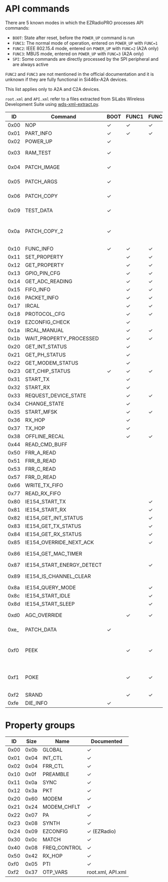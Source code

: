 # API commands

There are 5 known modes in which the EZRadioPRO processes API commands:
* `BOOT`: State after reset, before the `POWER_UP` command is run
* `FUNC1`: The normal mode of operation, entered on `POWER_UP` with `FUNC=1`
* `FUNC2`: IEEE 802.15.4 mode, entered on `POWER_UP` with `FUNC=2` (A2A only)
* `FUNC3`: MBUS mode, entered on `POWER_UP` with `FUNC=3` (A2A only)
* `SPI`: Some commands are directly processed by the SPI peripheral and are always active

`FUNC2` and `FUNC3` are not mentioned in the official documentation and it is unknown if they are fully functional in Si446x-A2A devices.

This list applies only to A2A and C2A devices.

`root.xml` and `API.xml` refer to a files extracted from SiLabs Wireless Development Suite using [wds-xml-extract.py](../python/README.md#wds-xml-extractpy).

|ID|Command|BOOT|FUNC1|FUNC2|FUNC3|SPI|Documented|
|--|--|--|--|--|--|--|--|
|0x00|NOP|&#x2713;|&#x2713;|&#x2713;|&#x2713;||&#x2713;|
|0x01|PART_INFO|&#x2713;|&#x2713;|&#x2713;|&#x2713;||&#x2713;|
|0x02|POWER_UP|&#x2713;|||||&#x2713;|
|0x03|RAM_TEST|&#x2713;|||||root.xml, API.xml|
|0x04|PATCH_IMAGE|&#x2713;|||||root.xml, API.xml|
|0x05|PATCH_ARGS|&#x2713;|||||root.xml, API.xml|
|0x06|PATCH_COPY|&#x2713;|||||root.xml, API.xml|
|0x09|TEST_DATA|&#x2713;|||||root.xml, API.xml|
|0x0a|PATCH_COPY_2|&#x2713;|||||root.xml, API.xml (sames as 0x06)|
|0x10|FUNC_INFO|&#x2713;|&#x2713;|&#x2713;|&#x2713;||&#x2713;|
|0x11|SET_PROPERTY||&#x2713;|&#x2713;|&#x2713;||&#x2713; [more](#Property-groups)|
|0x12|GET_PROPERTY||&#x2713;|&#x2713;|&#x2713;||&#x2713; [more](#Property-groups)|
|0x13|GPIO_PIN_CFG||&#x2713;|&#x2713;|&#x2713;||&#x2713;|
|0x14|GET_ADC_READING||&#x2713;|&#x2713;|&#x2713;||&#x2713;|
|0x15|FIFO_INFO||&#x2713;|&#x2713;|&#x2713;||&#x2713;|
|0x16|PACKET_INFO||&#x2713;|&#x2713;|&#x2713;||&#x2713;|
|0x17|IRCAL||&#x2713;|&#x2713;|&#x2713;||&#x2713;|
|0x18|PROTOCOL_CFG||&#x2713;|&#x2713;|&#x2713;||&#x2713; (EZRadio)|
|0x19|EZCONFIG_CHECK||&#x2713;||||&#x2713; (EZRadio)|
|0x1a|IRCAL_MANUAL||&#x2713;|&#x2713;|&#x2713;||&#x2713;|
|0x1b|WAIT_PROPERTY_PROCESSED||&#x2713;|&#x2713;|&#x2713;||root.xml|
|0x20|GET_INT_STATUS||&#x2713;||&#x2713;||&#x2713;|
|0x21|GET_PH_STATUS||&#x2713;||&#x2713;||&#x2713;|
|0x22|GET_MODEM_STATUS||&#x2713;||&#x2713;||&#x2713;|
|0x23|GET_CHIP_STATUS|&#x2713;|&#x2713;|&#x2713;|&#x2713;||&#x2713;|
|0x31|START_TX||&#x2713;||&#x2713;||&#x2713;|
|0x32|START_RX||&#x2713;||&#x2713;||&#x2713;|
|0x33|REQUEST_DEVICE_STATE||&#x2713;|&#x2713;|&#x2713;||&#x2713;|
|0x34|CHANGE_STATE||&#x2713;||||&#x2713;|
|0x35|START_MFSK||&#x2713;|&#x2713;|&#x2713;||root.xml|
|0x36|RX_HOP||&#x2713;||||&#x2713;|
|0x37|TX_HOP||&#x2713;||||&#x2713;|
|0x38|OFFLINE_RECAL||&#x2713;|&#x2713;|&#x2713;||&#x2713;|
|0x44|READ_CMD_BUFF|||||&#x2713;|&#x2713;|
|0x50|FRR_A_READ|||||&#x2713;|&#x2713;|
|0x51|FRR_B_READ|||||&#x2713;|&#x2713;|
|0x53|FRR_C_READ|||||&#x2713;|&#x2713;|
|0x57|FRR_D_READ|||||&#x2713;|&#x2713;|
|0x66|WRITE_TX_FIFO|||||&#x2713;|&#x2713;|
|0x77|READ_RX_FIFO|||||&#x2713;|&#x2713;|
|0x80|IE154_START_TX|||&#x2713;|||root.xml|
|0x81|IE154_START_RX|||&#x2713;|||root.xml|
|0x82|IE154_GET_INT_STATUS|||&#x2713;|||root.xml|
|0x83|IE154_GET_TX_STATUS|||&#x2713;|||root.xml|
|0x84|IE154_GET_RX_STATUS|||&#x2713;|||root.xml|
|0x85|IE154_OVERRIDE_NEXT_ACK|||&#x2713;|||root.xml|
|0x86|IE154_GET_MAC_TIMER||||||root.xml (not implemented)|
|0x87|IE154_START_ENERGY_DETECT|||&#x2713;|||root.xml|
|0x89|IE154_IS_CHANNEL_CLEAR||||||root.xml (not implemented)|
|0x8a|IE154_QUERY_MODE|||&#x2713;|||root.xml|
|0x8c|IE154_START_IDLE|||&#x2713;|||root.xml|
|0x8d|IE154_START_SLEEP|||&#x2713;|||root.xml|
|0xd0|AGC_OVERRIDE||&#x2713;|&#x2713;|&#x2713;||root.xml, API.xml|
|0xe_|PATCH_DATA|&#x2713;|||||root.xml, API.xml|
|0xf0|PEEK||&#x2713;|&#x2713;|&#x2713;||root.xml, API.xml, knowledge base|
|0xf1|POKE||&#x2713;|&#x2713;|&#x2713;||root.xml, API.xml, knowledge base|
|0xf2|SRAND||&#x2713;|&#x2713;|&#x2713;||root.xml|
|0xfe|DIE_INFO|&#x2713;|||||root.xml|

# Property groups

|ID|Size|Name|Documented|
|--|--|--|--|
|0x00|0x0b|GLOBAL|&#x2713;|
|0x01|0x04|INT_CTL|&#x2713;|
|0x02|0x04|FRR_CTL|&#x2713;|
|0x10|0x0f|PREAMBLE|&#x2713;|
|0x11|0x0a|SYNC|&#x2713;|
|0x12|0x3a|PKT|&#x2713;|
|0x20|0x60|MODEM|&#x2713;|
|0x21|0x24|MODEM_CHFLT|&#x2713;|
|0x22|0x07|PA|&#x2713;|
|0x23|0x08|SYNTH|&#x2713;|
|0x24|0x09|EZCONFIG|&#x2713; (EZRadio)|
|0x30|0x0c|MATCH|&#x2713;|
|0x40|0x08|FREQ_CONTROL|&#x2713;|
|0x50|0x42|RX_HOP|&#x2713;|
|0xf0|0x05|PTI|&#x2713;|
|0xf2|0x37|OTP_VARS|root.xml, API.xml|
